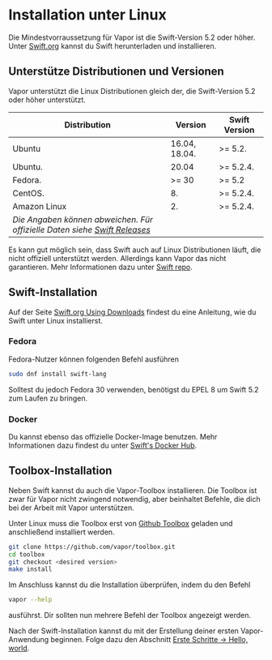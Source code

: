 # Installation unter Linux

Die Mindestvorraussetzung für Vapor ist die Swift-Version 5.2 oder höher. Unter [Swift.org](https://swift.org/download/) kannst du Swift herunterladen und installieren.

## Unterstütze Distributionen und Versionen

Vapor unterstützt die Linux Distributionen gleich der, die Swift-Version 5.2 oder höher unterstützt.

|Distribution|Version        |Swift Version|
|------------|---------------|-------------|
|Ubuntu      |16.04, 18.04.  |>= 5.2.      |
|Ubuntu.     |20.04          |>= 5.2.4.    |
|Fedora.     |>= 30          |>= 5.2       |
|CentOS.     |8.             |>= 5.2.4.    |
|Amazon Linux|2.             |>= 5.2.4.    |
|_Die Angaben können abweichen. Für offizielle Daten siehe [Swift Releases](https://swift.org/download/#releases)_|

Es kann gut möglich sein, dass Swift auch auf Linux Distributionen läuft, die nicht offiziell unterstützt werden. Allerdings kann Vapor das nicht garantieren. Mehr Informationen dazu unter [Swift repo](https://github.com/apple/swift#getting-started).

## Swift-Installation

Auf der Seite [Swift.org Using Downloads](https://swift.org/download/#using-downloads) findest du eine Anleitung, wie du Swift unter Linux installierst.

### Fedora

Fedora-Nutzer können folgenden Befehl ausführen

```sh
sudo dnf install swift-lang
```

Solltest du jedoch Fedora 30 verwenden, benötigst du EPEL 8 um Swift 5.2 zum Laufen zu bringen.

### Docker

Du kannst ebenso das offizielle Docker-Image benutzen. Mehr Informationen dazu findest du unter [Swift's Docker Hub](https://hub.docker.com/_/swift).

## Toolbox-Installation

Neben Swift kannst du auch die Vapor-Toolbox installieren. Die Toolbox ist zwar für Vapor nicht zwingend notwendig, aber beinhaltet Befehle, die dich bei der Arbeit mit Vapor unterstützen.

Unter Linux muss die Toolbox erst von [Github Toolbox](https://github.com/vapor/toolbox/releases) geladen und anschließend installiert werden.

```sh
git clone https://github.com/vapor/toolbox.git
cd toolbox
git checkout <desired version>
make install
```

Im Anschluss kannst du die Installation überprüfen, indem du den Befehl 

```sh
vapor --help
```

ausführst. Dir sollten nun mehrere Befehl der Toolbox angezeigt werden.

Nach der Swift-Installation kannst du mit der Erstellung deiner ersten Vapor-Anwendung beginnen. Folge dazu den Abschnitt [Erste Schritte &rarr; Hello, world](../hallo-welt.md).
